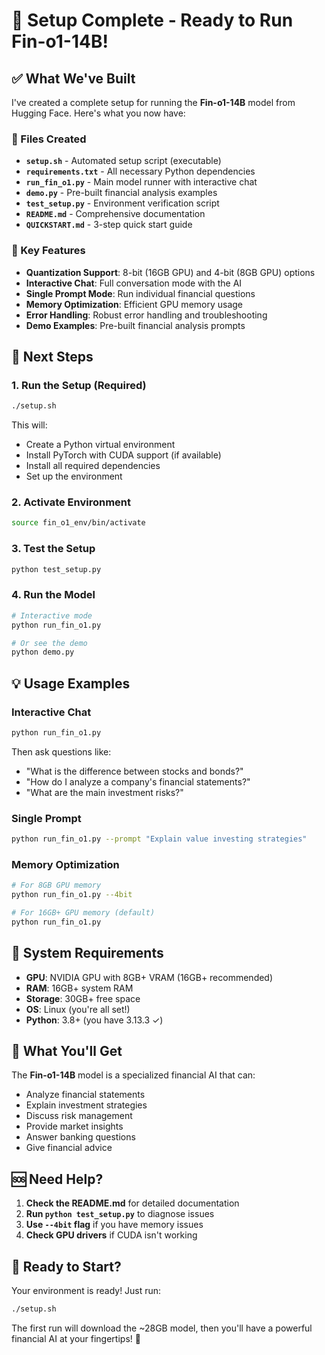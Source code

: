 # 🎯 Setup Complete - Ready to Run Fin-o1-14B!

## ✅ What We've Built

I've created a complete setup for running the **Fin-o1-14B** model from Hugging Face. Here's what you now have:

### 📁 Files Created
- **`setup.sh`** - Automated setup script (executable)
- **`requirements.txt`** - All necessary Python dependencies
- **`run_fin_o1.py`** - Main model runner with interactive chat
- **`demo.py`** - Pre-built financial analysis examples
- **`test_setup.py`** - Environment verification script
- **`README.md`** - Comprehensive documentation
- **`QUICKSTART.md`** - 3-step quick start guide

### 🚀 Key Features
- **Quantization Support**: 8-bit (16GB GPU) and 4-bit (8GB GPU) options
- **Interactive Chat**: Full conversation mode with the AI
- **Single Prompt Mode**: Run individual financial questions
- **Memory Optimization**: Efficient GPU memory usage
- **Error Handling**: Robust error handling and troubleshooting
- **Demo Examples**: Pre-built financial analysis prompts

## 🎯 Next Steps

### 1. Run the Setup (Required)
```bash
./setup.sh
```
This will:
- Create a Python virtual environment
- Install PyTorch with CUDA support (if available)
- Install all required dependencies
- Set up the environment

### 2. Activate Environment
```bash
source fin_o1_env/bin/activate
```

### 3. Test the Setup
```bash
python test_setup.py
```

### 4. Run the Model
```bash
# Interactive mode
python run_fin_o1.py

# Or see the demo
python demo.py
```

## 💡 Usage Examples

### Interactive Chat
```bash
python run_fin_o1.py
```
Then ask questions like:
- "What is the difference between stocks and bonds?"
- "How do I analyze a company's financial statements?"
- "What are the main investment risks?"

### Single Prompt
```bash
python run_fin_o1.py --prompt "Explain value investing strategies"
```

### Memory Optimization
```bash
# For 8GB GPU memory
python run_fin_o1.py --4bit

# For 16GB+ GPU memory (default)
python run_fin_o1.py
```

## 🔧 System Requirements

- **GPU**: NVIDIA GPU with 8GB+ VRAM (16GB+ recommended)
- **RAM**: 16GB+ system RAM
- **Storage**: 30GB+ free space
- **OS**: Linux (you're all set!)
- **Python**: 3.8+ (you have 3.13.3 ✓)

## 🎉 What You'll Get

The **Fin-o1-14B** model is a specialized financial AI that can:
- Analyze financial statements
- Explain investment strategies
- Discuss risk management
- Provide market insights
- Answer banking questions
- Give financial advice

## 🆘 Need Help?

1. **Check the README.md** for detailed documentation
2. **Run `python test_setup.py`** to diagnose issues
3. **Use `--4bit` flag** if you have memory issues
4. **Check GPU drivers** if CUDA isn't working

## 🚀 Ready to Start?

Your environment is ready! Just run:
```bash
./setup.sh
```

The first run will download the ~28GB model, then you'll have a powerful financial AI at your fingertips! 🎯